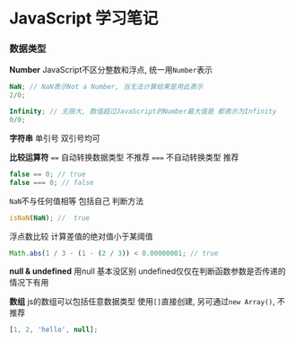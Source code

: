 JavaScript 学习笔记
==========

### 数据类型

**Number**
JavaScript不区分整数和浮点, 统一用`Number`表示
``` js
NaN; // NaN表示Not a Number, 当无法计算结果是用此表示
2/0;

Infinity; // 无限大, 数值超过JavaScript的Number最大值是 都表示为Infinity
0/0;
```

**字符串**
单引号 双引号均可

**比较运算符**
`==` 自动转换数据类型 不推荐
`===` 不自动转换类型 推荐
``` js
false == 0; // true
false === 0; // false
```

`NaN`不与任何值相等 包括自己
判断方法
``` js
isNaN(NaN); //  true
```

浮点数比较 计算差值的绝对值小于某阈值
``` js
Math.abs(1 / 3 - (1 - (2 / 3)) < 0.00000001; // true
```

**null & undefined**
用null 基本没区别
undefined仅仅在判断函数参数是否传递的情况下有用

**数组**
js的数组可以包括任意数据类型
使用`[]`直接创建, 另可通过`new Array()`, 不推荐
``` js
[1, 2, 'hello', null];
```

